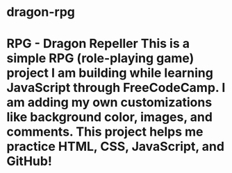 # dragon-rpg
# RPG - Dragon Repeller  This is a simple RPG (role-playing game) project I am building while learning JavaScript through FreeCodeCamp.   I am adding my own customizations like background color, images, and comments.   This project helps me practice HTML, CSS, JavaScript, and GitHub!
